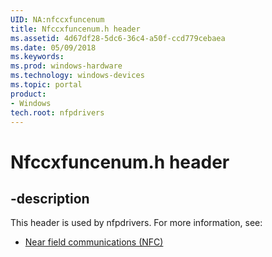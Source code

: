```yaml
---
UID: NA:nfccxfuncenum
title: Nfccxfuncenum.h header
ms.assetid: 4d67df28-5dc6-36c4-a50f-ccd779cebaea
ms.date: 05/09/2018
ms.keywords: 
ms.prod: windows-hardware
ms.technology: windows-devices
ms.topic: portal
product:
- Windows
tech.root: nfpdrivers
---
```


# Nfccxfuncenum.h header


## -description


This header is used by nfpdrivers. For more information, see:

- [Near field communications (NFC)](../_nfpdrivers/index.md)
